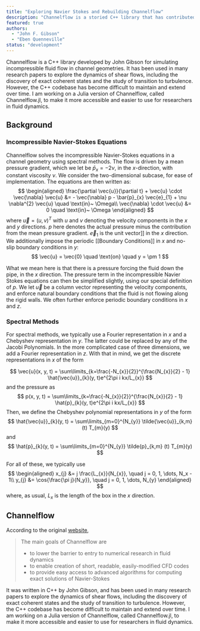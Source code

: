 ```yaml
---
title: "Exploring Navier Stokes and Rebuilding Channelflow"
description: "Channelflow is a storied C++ library that has contributed to many research papers in plane geometry fluid dynamics problems. However, the C++ structure has grown old. Channelflow.jl is my attempt to rebuild it in Julia."
featured: true
authors: 
  - "John F. Gibson"
  - "Eben Quenneville"
status: "development"
---
```


Channelflow is a C++ library developed by John Gibson for simulating incompressible fluid flow in channel geometries. It has been used in many research papers to explore the dynamics of shear flows, including the discovery of exact coherent states and the study of transition to turbulence. However, the C++ codebase has become difficult to maintain and extend over time. I am working on a Julia version of Channelflow, called Channelflow.jl, to make it more accessible and easier to use for researchers in fluid dynamics.

## Background

### Incompressible Navier-Stokes Equations

Channelflow solves the incompressible Navier-Stokes equations in a channel geometry using spectral methods. The flow is driven by a mean pressure gradient, which we let be $\bar{p}_{x} = - 2 \nu$, in the $x$-direction, with constant viscosity $\nu$. We consider the two-dimensional subcase, for ease of implementation. The equations are then written as:
$$
\begin{aligned}
\frac{\partial \vec{u}}{\partial t} + \vec{u} \cdot \vec{\nabla} \vec{u} &= - \vec{\nabla} p - \bar{p}_{x} \vec{e}_{1} + \nu \nabla^{2} \vec{u} \quad \text{in}~ \Omega\\
\vec{\nabla} \cdot \vec{u} &= 0 \quad \text{in}~ \Omega
\end{aligned}
$$
where $\vec{u} = (u, v)^{T}$ with $u$ and $v$ denoting the velocity components in the $x$ and $y$ directions. $p$ here denotes the actual pressure minus the contribution from the mean pressure gradient. $\vec{e}_{1}$ is the unit vector]] in the $x$ direction. We additionally impose the periodic [[Boundary Conditions]] in $x$ and no-slip boundary conditions in $y$:
$$
\vec{u} = \vec{0} \quad \text{on} \quad y = \pm 1
$$

What we mean here is that there is a pressure forcing the fluid down the pipe, in the $x$ direction. The pressure term in the incompressible Navier Stokes equations can then be simplified slightly, using our special definition of $p$. We let $\vec{u}$ be a column vector representing the velocity components, and enforce natural boundary conditions that the fluid is not flowing along the rigid walls. We often further enforce periodic boundary conditions in $x$ and $z$.

### Spectral Methods

For spectral methods, we typically use a Fourier representation in $x$ and a Chebyshev representation in $y$. The latter could be replaced by any of the Jacobi Polynomials. In the more complicated case of three dimensions, we add a Fourier representation in $z$. With that in mind, we get the discrete representations in $x$ of the form

$$
\vec{u}(x, y, t) = \sum\limits_{k=\frac{-N_{x}}{2}}^{\frac{N_{x}}{2} - 1} \hat{\vec{u}}_{k}(y, t)e^{2\pi i kx/L_{x}}
$$
and the pressure as
$$
p(x, y, t) = \sum\limits_{k=\frac{-N_{x}}{2}}^{\frac{N_{x}}{2} - 1} \hat{p}_{k}(y, t)e^{2\pi i kx/L_{x}}
$$
Then, we define the Chebyshev polynomial representations in $y$ of the form
$$
\hat{\vec{u}}_{k}(y, t) = \sum\limits_{m=0}^{N_{y}} \tilde{\vec{u}}_{k,m} (t) T_{m}(y)
$$
and 
$$
\hat{p}_{k}(y, t) = \sum\limits_{m=0}^{N_{y}} \tilde{p}_{k,m} (t) T_{m}(y)
$$

For all of these, we typically use 
$$
\begin{aligned}
x_{j} &= j \frac{L_{x}}{N_{x}}, \quad j = 0, 1, \dots, N_x - 1\\
y_{j} &= \cos{\frac{\pi j}{N_y}}, \quad j = 0, 1, \dots, N_{y} 
\end{aligned}
$$
where, as usual, $L_x$ is the length of the box in the $x$ direction.

## Channelflow

According to the original [website](http://channelflow.org/),

>
> The main goals of Channelflow are
> * to lower the barrier to entry to numerical research in fluid dynamics
> * to enable creation of short, readable, easily-modified CFD codes
> * to provide easy access to advanced algorithms for computing exact solutions of Navier-Stokes

It was written in C++ by John Gibson, and has been used in many research papers to explore the dynamics of shear flows, including the discovery of exact coherent states and the study of transition to turbulence. However, the C++ codebase has become difficult to maintain and extend over time. I am working on a Julia version of Channelflow, called Channelflow.jl, to make it more accessible and easier to use for researchers in fluid dynamics.